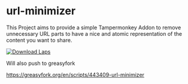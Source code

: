 # url-minimizer
This Project aims to provide a simple Tampermonkey Addon to remove unnecessary URL parts to have a nice and atomic representation of the content you want to share.

[![Download Laps](https://img.shields.io/badge/download-script.user.js-blue)](https://github.com/GottZ/url-minimizer/releases/latest/download/script.user.js)

Will also push to greasyfork

https://greasyfork.org/en/scripts/443409-url-minimizer